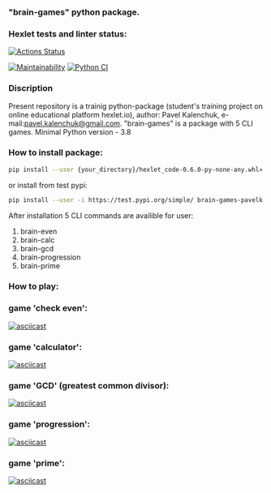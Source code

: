 ### "brain-games" python package.
### Hexlet tests and linter status:
[![Actions Status](https://github.com/pakchuk/python-project-lvl1/workflows/hexlet-check/badge.svg)](https://github.com/pakchuk/python-project-lvl1/actions)

[![Maintainability](https://api.codeclimate.com/v1/badges/cfcb2c51d4230c2fcbe1/maintainability)](https://codeclimate.com/github/pakchuk/python-project-lvl1/maintainability)
[![Python CI](https://github.com/pakchuk/python-project-lvl1/actions/workflows/pyci.yml/badge.svg)](https://github.com/pakchuk/python-project-lvl1/actions/workflows/pyci.yml)

### Discription
Present repository is a trainig python-package (student's training project on online educational platform hexlet.io), author: Pavel Kalenchuk, e-mail:pavel.kalenchuk@gmail.com.
"brain-games" is a package with 5 CLI games.
Minimal Python version - 3.8

### How to install package:
```sh
pip install --user {your_directory}/hexlet_code-0.6.0-py-none-any.whl»
```
or install from test pypi:
```sh
pip install --user -i https://test.pypi.org/simple/ brain-games-pavelk
```


After installation 5 CLI commands  are availible for user:
1. brain-even
2. brain-calc
3. brain-gcd
4. brain-progression
5. brain-prime

### How to play:

### game 'check even':
[![asciicast](https://asciinema.org/a/g1OyeTJShlKzUil6qrCXjLL7P.svg)](https://asciinema.org/a/g1OyeTJShlKzUil6qrCXjLL7P)

### game 'calculator':
[![asciicast](https://asciinema.org/a/4rABmt6peF6JzS4bkyXMbHyEC.svg)](https://asciinema.org/a/4rABmt6peF6JzS4bkyXMbHyEC)

### game 'GCD' (greatest common divisor):
[![asciicast](https://asciinema.org/a/4rABmt6peF6JzS4bkyXMbHyEC.svg)](https://asciinema.org/a/4rABmt6peF6JzS4bkyXMbHyEC)

### game 'progression':
[![asciicast](https://asciinema.org/a/AxcJcRWAWdv6E9AZRhIm5NTg7.svg)](https://asciinema.org/a/AxcJcRWAWdv6E9AZRhIm5NTg7)

### game 'prime':
[![asciicast](https://asciinema.org/a/7RnPXRp92fTfhhJbTDFWlengt.svg)](https://asciinema.org/a/7RnPXRp92fTfhhJbTDFWlengt)